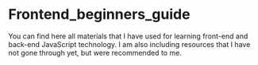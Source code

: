 # Frontend_beginners_guide
You can find here all materials that I have used for learning front-end and back-end JavaScript technology. I am also including resources that I have not gone through yet, but were recommended to me.
